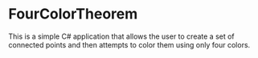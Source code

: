 FourColorTheorem
================

This is a simple C# application that allows the user to create a set of connected points and then attempts to color them using only four colors. 
